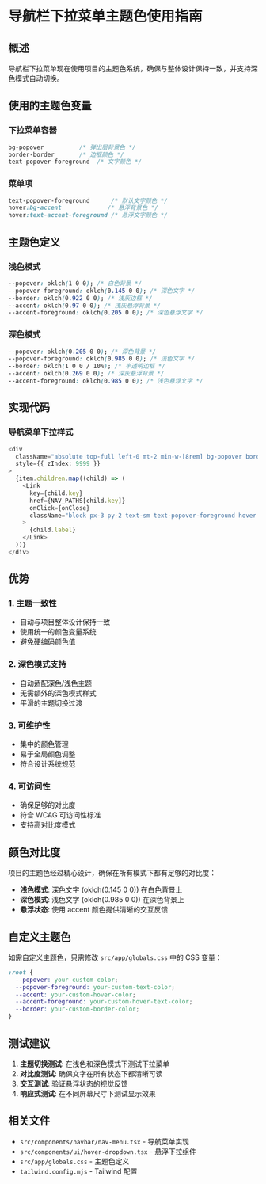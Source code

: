 # 导航栏下拉菜单主题色使用指南

## 概述

导航栏下拉菜单现在使用项目的主题色系统，确保与整体设计保持一致，并支持深色模式自动切换。

## 使用的主题色变量

### 下拉菜单容器

```css
bg-popover          /* 弹出层背景色 */
border-border       /* 边框颜色 */
text-popover-foreground  /* 文字颜色 */
```

### 菜单项

```css
text-popover-foreground      /* 默认文字颜色 */
hover:bg-accent             /* 悬浮背景色 */
hover:text-accent-foreground /* 悬浮文字颜色 */
```

## 主题色定义

### 浅色模式

```css
--popover: oklch(1 0 0); /* 白色背景 */
--popover-foreground: oklch(0.145 0 0); /* 深色文字 */
--border: oklch(0.922 0 0); /* 浅灰边框 */
--accent: oklch(0.97 0 0); /* 浅灰悬浮背景 */
--accent-foreground: oklch(0.205 0 0); /* 深色悬浮文字 */
```

### 深色模式

```css
--popover: oklch(0.205 0 0); /* 深色背景 */
--popover-foreground: oklch(0.985 0 0); /* 浅色文字 */
--border: oklch(1 0 0 / 10%); /* 半透明边框 */
--accent: oklch(0.269 0 0); /* 深灰悬浮背景 */
--accent-foreground: oklch(0.985 0 0); /* 浅色悬浮文字 */
```

## 实现代码

### 导航菜单下拉样式

```typescript
<div
  className="absolute top-full left-0 mt-2 min-w-[8rem] bg-popover border border-border rounded-md shadow-lg opacity-0 invisible group-hover:opacity-100 group-hover:visible transition-all duration-200 p-1"
  style={{ zIndex: 9999 }}
>
  {item.children.map((child) => (
    <Link
      key={child.key}
      href={NAV_PATHS[child.key]}
      onClick={onClose}
      className="block px-3 py-2 text-sm text-popover-foreground hover:bg-accent hover:text-accent-foreground rounded-sm transition-colors"
    >
      {child.label}
    </Link>
  ))}
</div>
```

## 优势

### 1. 主题一致性

- 自动与项目整体设计保持一致
- 使用统一的颜色变量系统
- 避免硬编码颜色值

### 2. 深色模式支持

- 自动适配深色/浅色主题
- 无需额外的深色模式样式
- 平滑的主题切换过渡

### 3. 可维护性

- 集中的颜色管理
- 易于全局颜色调整
- 符合设计系统规范

### 4. 可访问性

- 确保足够的对比度
- 符合 WCAG 可访问性标准
- 支持高对比度模式

## 颜色对比度

项目的主题色经过精心设计，确保在所有模式下都有足够的对比度：

- **浅色模式**: 深色文字 (oklch(0.145 0 0)) 在白色背景上
- **深色模式**: 浅色文字 (oklch(0.985 0 0)) 在深色背景上
- **悬浮状态**: 使用 accent 颜色提供清晰的交互反馈

## 自定义主题色

如需自定义主题色，只需修改 `src/app/globals.css` 中的 CSS 变量：

```css
:root {
  --popover: your-custom-color;
  --popover-foreground: your-custom-text-color;
  --accent: your-custom-hover-color;
  --accent-foreground: your-custom-hover-text-color;
  --border: your-custom-border-color;
}
```

## 测试建议

1. **主题切换测试**: 在浅色和深色模式下测试下拉菜单
2. **对比度测试**: 确保文字在所有状态下都清晰可读
3. **交互测试**: 验证悬浮状态的视觉反馈
4. **响应式测试**: 在不同屏幕尺寸下测试显示效果

## 相关文件

- `src/components/navbar/nav-menu.tsx` - 导航菜单实现
- `src/components/ui/hover-dropdown.tsx` - 悬浮下拉组件
- `src/app/globals.css` - 主题色定义
- `tailwind.config.mjs` - Tailwind 配置
